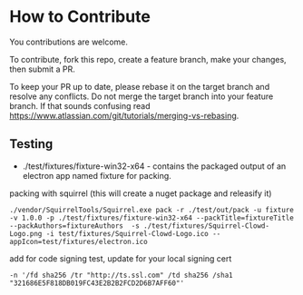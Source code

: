 # How to Contribute

You contributions are welcome.

To contribute, fork this repo, create a feature branch, make your changes, then submit a PR.

To keep your PR up to date, please rebase it on the target branch and resolve any conflicts. Do not merge the target branch into your feature branch.  If that sounds confusing read https://www.atlassian.com/git/tutorials/merging-vs-rebasing.

## Testing

* ./test/fixtures/fixture-win32-x64 - contains the packaged output of an electron app named fixture for packing.

packing with squirrel (this will create a nuget package and releasify it)
```
./vendor/SquirrelTools/Squirrel.exe pack -r ./test/out/pack -u fixture -v 1.0.0 -p ./test/fixtures/fixture-win32-x64 --packTitle=fixtureTitle --packAuthors=fixtureAuthors  -s ./test/fixtures/Squirrel-Clowd-Logo.png -i test/fixtures/Squirrel-Clowd-Logo.ico --appIcon=test/fixtures/electron.ico
```

add for code signing test, update for your local signing cert
```
-n '/fd sha256 /tr "http://ts.ssl.com" /td sha256 /sha1 "321686E5F818DB019FC43E2B2B2FCD2D6B7AFF60"'
```


